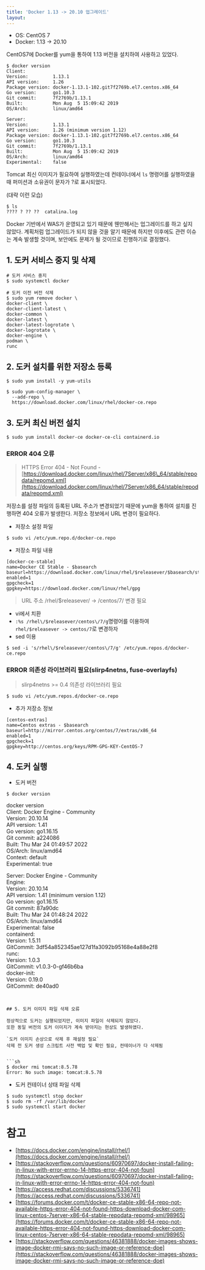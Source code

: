 ```yaml
---
title: 'Docker 1.13 -> 20.10 업그레이드'
layout: 
---
```



-   OS: CentOS 7
-   Docker: 1.13 -> 20.10

CentOS7에 Docker를 yum을 통하여 1.13 버전을 설치하여 사용하고 있었다.

```
$ docker version
Client:
Version:         1.13.1
API version:     1.26
Package version: docker-1.13.1-102.git7f2769b.el7.centos.x86_64
Go version:      go1.10.3
Git commit:      7f2769b/1.13.1
Built:           Mon Aug  5 15:09:42 2019
OS/Arch:         linux/amd64

Server:
Version:         1.13.1
API version:     1.26 (minimum version 1.12)
Package version: docker-1.13.1-102.git7f2769b.el7.centos.x86_64
Go version:      go1.10.3
Git commit:      7f2769b/1.13.1
Built:           Mon Aug  5 15:09:42 2019
OS/Arch:         linux/amd64
Experimental:    false
```

Tomcat 최신 이미지가 필요하여 실행하였는데 컨테이너에서 `ls` 명령어를 실행하였을 때 퍼미션과 소유권이 문자가 ?로 표시되었다.

(대략 이런 모습)

```
$ ls
???? ? ?? ??  catalina.log
```

Docker 기반에서 WAS가 운영되고 있기 때문에 웬만해서는 업그레이드를 하고 싶지 않았다. 계획처럼 업그레이드가 되지 않을 것을 알기 때문에 하지만 이후에도 관련 이슈는 계속 발생할 것이며, 보안에도 문제가 될 것이므로 진행하기로 결정했다.

## 1\. 도커 서비스 중지 및 삭제

```
# 도커 서비스 중지
$ sudo systemctl docker

# 도커 이전 버전 삭제 
$ sudo yum remove docker \
docker-client \
docker-client-latest \
docker-common \
docker-latest \
docker-latest-logrotate \
docker-logrotate \
docker-engine \
podman \
runc
```

## 2\. 도커 설치를 위한 저장소 등록

```
$ sudo yum install -y yum-utils

$ sudo yum-config-manager \
  --add-repo \
  https://download.docker.com/linux/rhel/docker-ce.repo
```

## 3\. 도커 최신 버전 설치

```
$ sudo yum install docker-ce docker-ce-cli containerd.io
```

### ERROR 404 오류

> HTTPS Error 404 - Not Found - [https://download.docker.com/linux/rhel/7Server/x86\_64/stable/repodata/repomd.xml](https://download.docker.com/linux/rhel/7Server/x86_64/stable/repodata/repomd.xml)

저장소를 설정 파일의 등록된 URL 주소가 변경되었기 때문에 yum을 통하여 설치를 진행하면 404 오류가 발생한다. 저장소 정보에서 URL 변경이 필요하다.

-   저장소 설정 파일

`$ sudo vi /etc/yum.repo.d/docker-ce.repo`


-   저장소 파일 내용

```
[docker-ce-stable]
name=Docker CE Stable - $basearch
baseurl=https://download.docker.com/linux/rhel/$releasever/$basearch/stable
enabled=1
gpgcheck=1
gpgkey=https://download.docker.com/linux/rhel/gpg
```

> URL 주소 /rhel/$releasever/ -> /centos/7/ 변경 필요

-   vi에서 치환
-   `:%s /rhel\/$releasever/centos\/7/g`명령어를 이용하여  
  `rhel/$releasever -> centos/7`로 변경하자
-   sed 이용

```
$ sed -i 's/rhel\/$releasever/centos\/7/g' /etc/yum.repos.d/docker-ce.repo
```

### ERROR 의존성 라이브러리 필요(slirp4netns, fuse-overlayfs)

> slirp4netns >= 0.4 의존성 라이브러리 필요

```
$ sudo vi /etc/yum.repos.d/docker-ce.repo
```

-   추가 저장소 정보

```
[centos-extras]
name=Centos extras - $basearch
baseurl=http://mirror.centos.org/centos/7/extras/x86_64
enabled=1
gpgcheck=1
gpgkey=http://centos.org/keys/RPM-GPG-KEY-CentOS-7
```
  

## 4\. 도커 실행

-   도커 버전
  
```
$ docker version
```
  

docker version  
Client: Docker Engine - Community  
Version: 20.10.14  
API version: 1.41  
Go version: go1.16.15  
Git commit: a224086  
Built: Thu Mar 24 01:49:57 2022  
OS/Arch: linux/amd64  
Context: default  
Experimental: true

Server: Docker Engine - Community  
Engine:  
Version: 20.10.14  
API version: 1.41 (minimum version 1.12)  
Go version: go1.16.15  
Git commit: 87a90dc  
Built: Thu Mar 24 01:48:24 2022  
OS/Arch: linux/amd64  
Experimental: false  
containerd:  
Version: 1.5.11  
GitCommit: 3df54a852345ae127d1fa3092b95168e4a88e2f8  
runc:  
Version: 1.0.3  
GitCommit: v1.0.3-0-gf46b6ba  
docker-init:  
Version: 0.19.0  
GitCommit: de40ad0

````


## 5. 도커 이미지 파일 삭제 오류

정상적으로 도커는 실행되었지만, 이미지 파일이 삭제되지 않았다.
또한 동일 버전의 도커 이미지가 계속 받아지는 현상도 발생하였다. 

`도커 이미지 손상으로 삭제 후 재설정 필요`  
삭제 전 도커 생성 스크립트 사전 백업 및 확인 필요, 컨테이너가 다 삭제됨


```sh
$ docker rmi tomcat:8.5.78
Error: No such image: tomcat:8.5.78
````

-   도커 컨테이너 상태 파일 삭제


```
$ sudo systemctl stop docker
$ sudo rm -rf /var/lib/docker
$ sudo systemctl start docker
```
  

# 참고

-   [https://docs.docker.com/engine/install/rhel/](https://docs.docker.com/engine/install/rhel/)
-   [https://stackoverflow.com/questions/60970697/docker-install-failing-in-linux-with-error-errno-14-https-error-404-not-foun](https://stackoverflow.com/questions/60970697/docker-install-failing-in-linux-with-error-errno-14-https-error-404-not-foun)
-   [https://access.redhat.com/discussions/5336741](https://access.redhat.com/discussions/5336741)
-   [https://forums.docker.com/t/docker-ce-stable-x86-64-repo-not-available-https-error-404-not-found-https-download-docker-com-linux-centos-7server-x86-64-stable-repodata-repomd-xml/98965](https://forums.docker.com/t/docker-ce-stable-x86-64-repo-not-available-https-error-404-not-found-https-download-docker-com-linux-centos-7server-x86-64-stable-repodata-repomd-xml/98965)
-   [https://stackoverflow.com/questions/46381888/docker-images-shows-image-docker-rmi-says-no-such-image-or-reference-doe](https://stackoverflow.com/questions/46381888/docker-images-shows-image-docker-rmi-says-no-such-image-or-reference-doe)